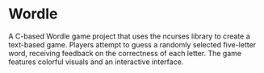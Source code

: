# Wordle

A C-based Wordle game project that uses the ncurses library to create a text-based game. Players attempt to guess a randomly selected five-letter word, receiving feedback on the correctness of each letter. The game features colorful visuals and an interactive interface.
